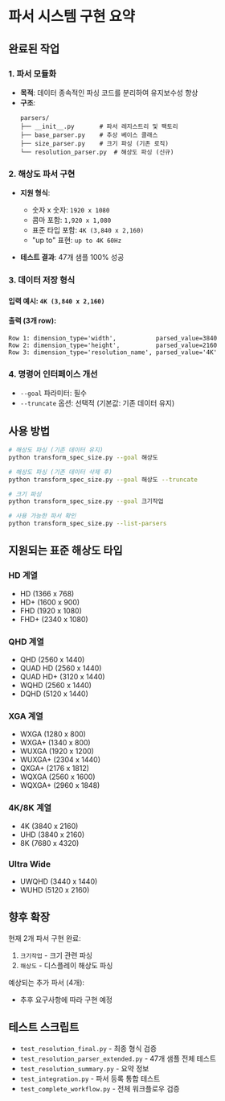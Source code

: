 # 파서 시스템 구현 요약

## 완료된 작업

### 1. 파서 모듈화
- **목적**: 데이터 종속적인 파싱 코드를 분리하여 유지보수성 향상
- **구조**:
  ```
  parsers/
  ├── __init__.py       # 파서 레지스트리 및 팩토리
  ├── base_parser.py    # 추상 베이스 클래스
  ├── size_parser.py    # 크기 파싱 (기존 로직)
  └── resolution_parser.py  # 해상도 파싱 (신규)
  ```

### 2. 해상도 파서 구현
- **지원 형식**:
  - 숫자 x 숫자: `1920 x 1080`
  - 콤마 포함: `1,920 x 1,080`
  - 표준 타입 포함: `4K (3,840 x 2,160)`
  - "up to" 표현: `up to 4K 60Hz`

- **테스트 결과**: 47개 샘플 100% 성공

### 3. 데이터 저장 형식

#### 입력 예시: `4K (3,840 x 2,160)`

#### 출력 (3개 row):
```
Row 1: dimension_type='width',           parsed_value=3840
Row 2: dimension_type='height',          parsed_value=2160
Row 3: dimension_type='resolution_name', parsed_value='4K'
```

### 4. 명령어 인터페이스 개선
- `--goal` 파라미터: 필수
- `--truncate` 옵션: 선택적 (기본값: 기존 데이터 유지)

## 사용 방법

```bash
# 해상도 파싱 (기존 데이터 유지)
python transform_spec_size.py --goal 해상도

# 해상도 파싱 (기존 데이터 삭제 후)
python transform_spec_size.py --goal 해상도 --truncate

# 크기 파싱
python transform_spec_size.py --goal 크기작업

# 사용 가능한 파서 확인
python transform_spec_size.py --list-parsers
```

## 지원되는 표준 해상도 타입

### HD 계열
- HD (1366 x 768)
- HD+ (1600 x 900)
- FHD (1920 x 1080)
- FHD+ (2340 x 1080)

### QHD 계열
- QHD (2560 x 1440)
- QUAD HD (2560 x 1440)
- QUAD HD+ (3120 x 1440)
- WQHD (2560 x 1440)
- DQHD (5120 x 1440)

### XGA 계열
- WXGA (1280 x 800)
- WXGA+ (1340 x 800)
- WUXGA (1920 x 1200)
- WUXGA+ (2304 x 1440)
- QXGA+ (2176 x 1812)
- WQXGA (2560 x 1600)
- WQXGA+ (2960 x 1848)

### 4K/8K 계열
- 4K (3840 x 2160)
- UHD (3840 x 2160)
- 8K (7680 x 4320)

### Ultra Wide
- UWQHD (3440 x 1440)
- WUHD (5120 x 2160)

## 향후 확장

현재 2개 파서 구현 완료:
1. `크기작업` - 크기 관련 파싱
2. `해상도` - 디스플레이 해상도 파싱

예상되는 추가 파서 (4개):
- 추후 요구사항에 따라 구현 예정

## 테스트 스크립트

- `test_resolution_final.py` - 최종 형식 검증
- `test_resolution_parser_extended.py` - 47개 샘플 전체 테스트
- `test_resolution_summary.py` - 요약 정보
- `test_integration.py` - 파서 등록 통합 테스트
- `test_complete_workflow.py` - 전체 워크플로우 검증
